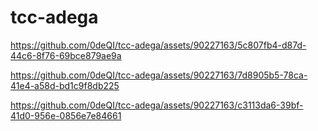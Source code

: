 # tcc-adega



https://github.com/0deQI/tcc-adega/assets/90227163/5c807fb4-d87d-44c6-8f76-69bce879ae9a



https://github.com/0deQI/tcc-adega/assets/90227163/7d8905b5-78ca-41e4-a58d-bd1c9f8db225



https://github.com/0deQI/tcc-adega/assets/90227163/c3113da6-39bf-41d0-956e-0856e7e84661

